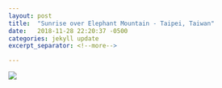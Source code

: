 ```yaml
---
layout: post
title:  "Sunrise over Elephant Mountain - Taipei, Taiwan"
date:   2018-11-28 22:20:37 -0500
categories: jekyll update
excerpt_separator: <!--more-->

---
```


<img src= "https://oddviser.com/photo/idea/1600/1982.jpg?1514203123">

<!--more-->
